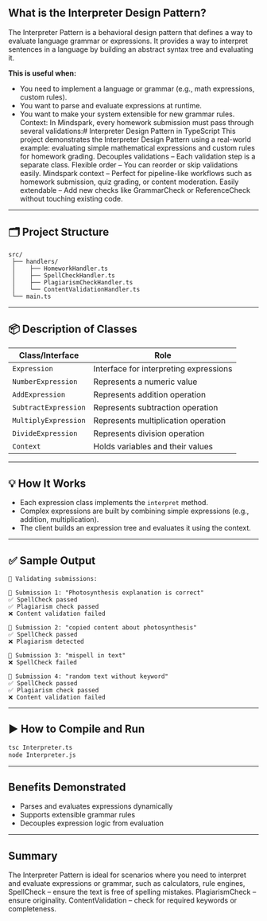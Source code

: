 
## What is the Interpreter Design Pattern?

The Interpreter Pattern is a behavioral design pattern that defines a way to evaluate language grammar or expressions. It provides a way to interpret sentences in a language by building an abstract syntax tree and evaluating it.

**This is useful when:**
- You need to implement a language or grammar (e.g., math expressions, custom rules).
- You want to parse and evaluate expressions at runtime.
- You want to make your system extensible for new grammar rules.
Context: In Mindspark, every homework submission must pass through several validations:# Interpreter Design Pattern in TypeScript
This project demonstrates the Interpreter Design Pattern using a real-world example: evaluating simple mathematical expressions and custom rules for homework grading.
Decouples validations – Each validation step is a separate class.
Flexible order – You can reorder or skip validations easily.
Mindspark context – Perfect for pipeline-like workflows such as homework submission, quiz grading, or content moderation.
Easily extendable – Add new checks like GrammarCheck or ReferenceCheck without touching existing code.

---

## 🗂️ Project Structure

```
src/
 ├── handlers/
 │    ├── HomeworkHandler.ts
 │    ├── SpellCheckHandler.ts
 │    ├── PlagiarismCheckHandler.ts
 │    └── ContentValidationHandler.ts
 └── main.ts
```

---

## 📦 Description of Classes

| Class/Interface      | Role                                                      |
|----------------------|-----------------------------------------------------------|
| `Expression`         | Interface for interpreting expressions                    |
| `NumberExpression`   | Represents a numeric value                                |
| `AddExpression`      | Represents addition operation                             |
| `SubtractExpression` | Represents subtraction operation                          |
| `MultiplyExpression` | Represents multiplication operation                       |
| `DivideExpression`   | Represents division operation                             |
| `Context`            | Holds variables and their values                          |

---

## 💡 How It Works

- Each expression class implements the `interpret` method.
- Complex expressions are built by combining simple expressions (e.g., addition, multiplication).
- The client builds an expression tree and evaluates it using the context.

---

## ✅ Sample Output

```
🔎 Validating submissions:

📄 Submission 1: "Photosynthesis explanation is correct"
✅ SpellCheck passed
✅ Plagiarism check passed
❌ Content validation failed

📄 Submission 2: "copied content about photosynthesis"
✅ SpellCheck passed
❌ Plagiarism detected

📄 Submission 3: "mispell in text"
❌ SpellCheck failed

📄 Submission 4: "random text without keyword"
✅ SpellCheck passed
✅ Plagiarism check passed
❌ Content validation failed
```

---

## ▶️ How to Compile and Run

```sh
tsc Interpreter.ts
node Interpreter.js
```

---

## Benefits Demonstrated

- Parses and evaluates expressions dynamically
- Supports extensible grammar rules
- Decouples expression logic from evaluation

---

## Summary

The Interpreter Pattern is ideal for scenarios where you need to interpret and evaluate expressions or grammar, such as calculators, rule engines,
SpellCheck – ensure the text is free of spelling mistakes.
PlagiarismCheck – ensure originality.
ContentValidation – check for required keywords or completeness.